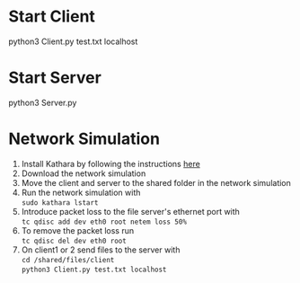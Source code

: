 # Start Client
python3 Client.py test.txt localhost

# Start Server
python3 Server.py


# Network Simulation
1. Install Kathara by following the instructions [here](https://github.com/KatharaFramework/Kathara/blob/master/README.md#installation)
2. Download the network simulation  
3. Move the client and server to the shared folder in the network simulation
3. Run the network simulation with  
`sudo kathara lstart`  
4. Introduce packet loss to the file server's ethernet port with  
`tc qdisc add dev eth0 root netem loss 50%`  
5. To remove the packet loss run  
`tc qdisc del dev eth0 root`
5. On client1 or 2 send files to the server with  
`cd /shared/files/client`  
`python3 Client.py test.txt localhost`